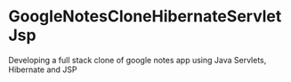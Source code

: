 # GoogleNotesCloneHibernateServletJsp
Developing a full stack clone of google notes app using Java Servlets, Hibernate and JSP
